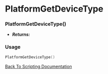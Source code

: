 # PlatformGetDeviceType

### PlatformGetDeviceType()
- ***Returns:*** 

### Usage

```Lua
PlatformGetDeviceType()
```


[Back To Scripting Documentation](../README.md)
